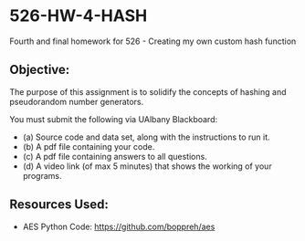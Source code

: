 # 526-HW-4-HASH
Fourth and final homework for 526 - Creating my own custom hash function

## Objective:
The purpose of this assignment is to solidify the concepts of hashing and pseudorandom number
generators.

You must submit the following via UAlbany Blackboard:
- (a) Source code and data set, along with the instructions to run it.
- (b) A pdf file containing your code.
- (c) A pdf file containing answers to all questions.
- (d) A video link (of max 5 minutes) that shows the working of your programs.

## Resources Used:
- AES Python Code: https://github.com/boppreh/aes
